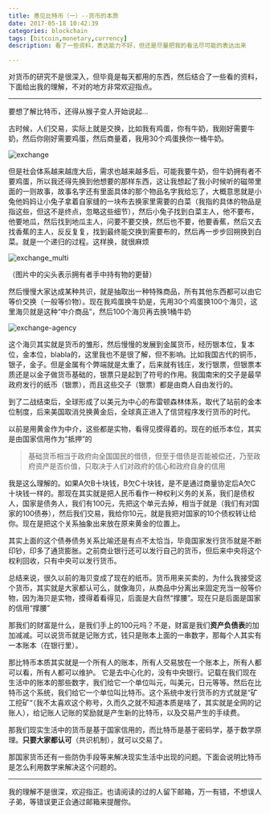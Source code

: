 ```yaml
---
title: 愚见比特币（一）--货币的本质
date: 2017-05-18 10:42:39
categories: blockchain
tags: [bitcoin,monetary,currency]
description: 看了一些资料，表达能力不好，但还是尽量把我的看法尽可能的表达出来

---
```


对货币的研究不是很深入，但毕竟是每天都用的东西，然后结合了一些看的资料，下面给出我的理解，不对的地方非常欢迎指点。

---

要想了解比特币，还得从猴子变人开始说起...

古时候，人们交易，实际上就是交换，比如我有鸡蛋，你有牛奶，我刚好需要牛奶，然后你刚好需要鸡蛋，然后商量着，我用30个鸡蛋换你一桶牛奶。

![exchange](http://onexs3cnv.bkt.clouddn.com/Screen%20Shot%202017-05-18%20at%2010.48.12%20AM.png)

但是社会体系越来越庞大后，需求也越来越多后，可能我要牛奶，但牛奶拥有者不要鸡蛋，所以我还得先换到他想要的那样东西，这让我想起了我小时候听的磁带里面的一则故事，故事名字还有里面具体的那个物品名字我给忘了，大概意思就是小兔他妈妈让小兔子拿着自家缝的一块布去换家里需要的白菜（我指的具体的物品是指这些，但这不是终点，忽略这些细节），然后小兔子找到白菜主人，他不要布，他要地瓜，然后找到地瓜主人，问要不要交换，然后也不要，他要香蕉，然后又去找香蕉的主人，反反复复，找到最终能交换到需要布的，然后再一步步回朔换到白菜。就是一个递归的过程。这样换，就很麻烦

![exchange_multi](http://onexs3cnv.bkt.clouddn.com/Screen%20Shot%202017-05-23%20at%203.02.26%20PM.png)

（图片中的尖头表示拥有者手中持有物的更替）

然后慢慢大家达成某种共识，就是抽取出一种特殊商品，所有其他东西都可以由它等价交换（一般等价物）。现在我鸡蛋换牛奶是，先用30个鸡蛋换100个海贝，这里海贝就是这种“中介商品”，然后100个海贝再去换1桶牛奶

![exchange-agency](http://onexs3cnv.bkt.clouddn.com/Screen%20Shot%202017-05-18%20at%2011.02.56%20AM.png)

这个海贝其实就是货币的雏形，然后慢慢的发展到金属货币，经历银本位，复本位，金本位，blabla的，这里我也不是很了解，但不影响。比如我国古代的铜币，银子，金子。但是金属有个弊端就是太重了，后来就有钱庄，发行银票，但银票本质还是以金子做货币基础的，银票只是起到了符号的作用。我国南宋的交子是最早政府发行的纸币（银票），而且这些交子（银票）都是由商人自由发行的。

到了二战结束后，全球形成了以美元为中心的布雷顿森林体系，取代了站前的金本位制度，后来美国取消兑换黄金后，全球真正进入了信贷程序发行货币的时代。

以前是用黄金作为中介，这些都是实物，看得见摸得着的。现在的纸币本位，其实是由国家信用作为“抵押”的

> 基础货币相当于政府向全国国民的借债，但至于借债是否能被偿还，乃至政府资产是否价值，只取决于人们对政府的信心和政府自身的信用

我是这么理解的。如果A欠B十块钱，B欠C十块钱，是不是通过商量协定后A欠C十块钱一样的。那现在其实就是把人民币看作一种权利义务的关系，我们是债权人，国家是债务人，我们有100元，先把这个单元去掉，相当于就是（我们有对国家的100债券），然后我们交易，我给你10元，就是我把对国家的10个债权转让给你。现在是把这个关系抽象出来放在原来黄金的位置上。

其实上面的这个债券债务关系比喻还是有点不太恰当，毕竟国家发行货币就是不断印钞，印多了通货膨胀。之前商业银行还可以发行自己的货币，但后来中央将这个权利回收，只有中央可以发行货币。

总结来说，很久以前的海贝变成了现在的纸币。货币用来买卖的，为什么我接受这个货币，其实就是大家都认可么，就像海贝，从商品中分离出来固定充当一般等价物，因为海贝是实物，摸得着看得见，后面是大自然“撑腰”。现在只是后面是国家的信用“撑腰”

那我们的财富是什么，是我们手上的100元吗？不是，财富是我们**资产负债表**的加加减减。可以说货币就是记账方式，钱只是账本上面的一串数字，那每个人其实有一本账本（在银行里）。

那比特币本质其实就是一个所有人的账本，所有人交易放在一个账本上，所有人都可以看，所有人都可以维护。
它是去中心化的，没有中央银行。记载在我们现在生活中的账本的那些数字，我们给它一个单位叫元，叫美元，日元等等。然后在比特币这个系统，我们给它一个单位叫比特币。这个系统中发行货币的方式就是“矿工挖矿“（我不太喜欢这个称号，久而久之就不知道本质是啥了，其实就是全网的记账人），给记账人记账的奖励就是产生新的比特币，以及交易产生的手续费。

那我们现实生活中的货币是基于国家信用的，而比特币是基于密码学，基于数学原理。**只要大家都认可**（共识机制），就可以交易了。

那国家货币还有一些防伪手段等来解决现实生活中出现的问题。下面会说明比特币是怎么利用数学来解决这个问题的。


---

我的理解不是很深，欢迎指正。也请阅读的过的人留下邮箱，万一有错，不想误人子弟，等错误更正会通过邮箱来提醒你。
